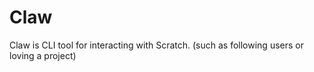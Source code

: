 # Claw

Claw is CLI tool for interacting with Scratch. (such as following users or loving a project)